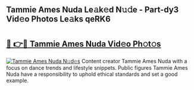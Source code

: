 ## Tammie Ames Nuda Le𝚊k𝚎d N𝚞𝚍e - Part-dy3 Vid𝚎o Photos Le𝚊ks qeRK6

# <h2><a href="http://fbdthc.evod.top/?m=Tammie+Ames+Nuda">🔗 👉🔴 Tammie Ames Nuda Vid𝚎o Ph𝚘t𝚘s</a></h2>

[![Tammie Ames Nuda N𝚞d𝚎s](https://i.imgur.com/8V9OHl7.gif)](http://fbdthc.evod.top/?m=Tammie+Ames+Nuda)
Content creator Tammie Ames Nuda with a focus on dance trends and lifestyle snippets. Public figures Tammie Ames Nuda have a responsibility to uphold ethical standards and set a good example. 
